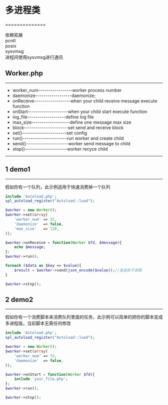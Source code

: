 # 多进程类
==============

依赖拓展<br/>
pcntl<br/>
posix<br/>
sysvmsg<br/>
进程间使用sysvmsg进行通讯<br/>
## Worker.php
-----
* worker_num-----------------worker process number
* daemonize------------------daemonize;
* onReceive------------------when your child receive message execute function
* onStart--------------------when your child start execute function
* log_file-------------------define log file
* max_size-------------------define one message max size
* block----------------------set send and receive block
* set()----------------------set config
* run()----------------------run worker and create child
* send()---------------------worker send message to child
* stop()---------------------worker recyce child

--------------------------
## 1 demo1
-------
假如你有一个队列，此示例适用于快速消费掉一个队列
```php
include 'Autoload.php';
spl_autoload_register("Autoload::load");

$worker = new Worker();
$worker->set(array(
    'worker_num' => 32,
    'daemonize'  => false,
    'max_size'   => 128,
));

$worker->onReceive = function(Worker $fd, $message){
    echo $message;
};
$worker->run();

foreach ($data as $key => $value){
    $result = $worker->send(json_encode($value));//发送到子进程
}

$worker->stop();
```
## 2 demo2
-------
假如你有一个消费脚本来消费队列里面的任务，此示例可以简单的把你的脚本变成多进程版，当前脚本无需任何修改
```php
include 'Autoload.php';
spl_autoload_register("Autoload::load");

$worker = new Worker();
$worker->set(array(
    'worker_num' => 32,
    'daemonize'  => false,
));

$worker->onStart = function(Worker $fd){
    include 'your_file.php';
};
$worker->run();

$worker->stop();
```
